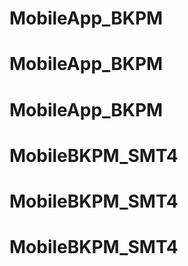# MobileApp_BKPM
# MobileApp_BKPM
# MobileApp_BKPM
# MobileBKPM_SMT4
# MobileBKPM_SMT4
# MobileBKPM_SMT4
